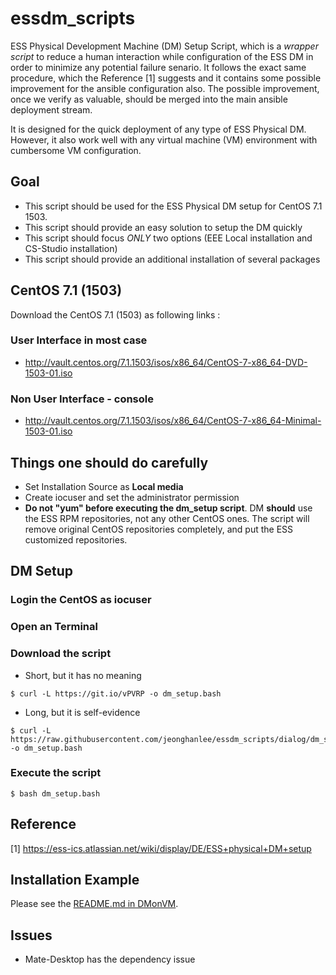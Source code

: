 essdm_scripts
======
ESS Physical Development Machine (DM) Setup Script, which is a *wrapper script* to reduce a human interaction while configuration of the ESS DM in order to minimize any potential failure senario. It follows the exact same procedure, which the Reference [1] suggests and it contains some possible improvement for the ansible configuration also. The possible improvement, once we verify as valuable, should be merged into the main ansible deployment stream. 

It is designed for the quick deployment of any type of ESS Physical DM. However, it also work well with any virtual machine (VM) environment with cumbersome VM configuration. 

## Goal
* This script should be used for the ESS Physical DM setup for CentOS 7.1 1503.
* This script should provide an easy solution to setup the DM quickly
* This script should focus *ONLY* two options (EEE Local installation and CS-Studio installation) 
* This script should provide an additional installation of several packages


## CentOS 7.1 (1503)
Download the CentOS 7.1 (1503) as following links :

### User Interface in most case
* http://vault.centos.org/7.1.1503/isos/x86_64/CentOS-7-x86_64-DVD-1503-01.iso

### Non User Interface - console
* http://vault.centos.org/7.1.1503/isos/x86_64/CentOS-7-x86_64-Minimal-1503-01.iso

## Things one should do carefully
* Set Installation Source as **Local media** 
* Create iocuser and set the administrator permission
* **Do not "yum" before executing the dm_setup script**.  DM **should** use the ESS RPM repositories, not any other CentOS ones. The script will remove original CentOS repositories completely, and put the ESS customized repositories.  


## DM Setup

### Login the CentOS as iocuser

### Open an Terminal

### Download the script

* Short, but it has no meaning
```
$ curl -L https://git.io/vPVRP -o dm_setup.bash
```
* Long, but it is self-evidence
```
$ curl -L https://raw.githubusercontent.com/jeonghanlee/essdm_scripts/dialog/dm_setup.bash -o dm_setup.bash
```

### Execute the script

```
$ bash dm_setup.bash 
```

## Reference 
[1] https://ess-ics.atlassian.net/wiki/display/DE/ESS+physical+DM+setup

## Installation Example
Please see the [README.md in DMonVM](./DMonVM/README.md).

## Issues
* Mate-Desktop has the dependency issue
